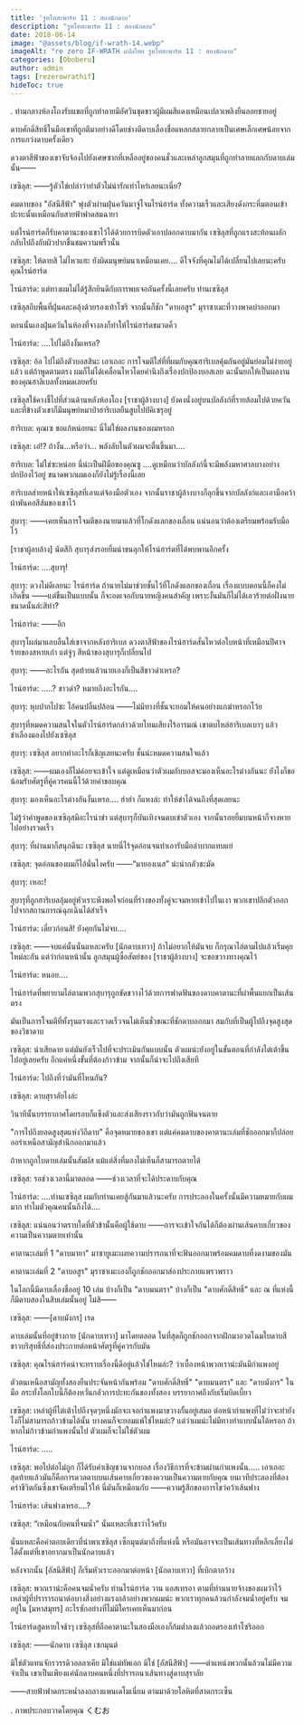 ```yaml
---
title: 'รูทโทสะพาร์ท 11 : สองนักดาบ'
description: "รูทโทสะพาร์ท 11 : สองนักดาบ"
date: 2018-06-14
image: "@assets/blog/if-wrath-14.webp"
imageAlt: "re zero IF-WRATH แปลไทย รูทโทสะพาร์ท 11 : สองนักดาบ"
categories: [Oboberu]
author: admin
tags: [rezerowrathif]
hideToc: true
---
```

.
ท่ามกลางห้องโถงรับแขกที่ถูกทำลายมีอัศวินชุดขาวผู้มีผมสีแดงเหมือนเปลวเพลิงยืนลอยชายอยู่

ดาบศักดิ์สิทธิ์ในมือเขาที่ถูกตีมาอย่างดีโดยช่างตีดาบเลื่องชื่อแหลกสลายกลายเป็นเศษเล็กเศษน้อยจากการแกว่งดาบครั้งเดียว

ดวงตาสีฟ้าของเขาจับจ้องไปยังเศษซากที่เหลืออยู่ของคนชั่วและเหล่าลูกสมุนที่ถูกทำลายแลกกับดาบเล่มนั้น――

เซซิลุส: ――รู้ตัวใช่เปล่าว่าทำตัวไม่น่ารักเท่าไหร่เลยนะเนี่ย?

คมดาบของ "อัสนีสีฟ้า" พุ่งตัวผ่านฝุ่นควันมาจู่โจมไรน์ฮาร์ด ทั้งความเร็วและเสียงดังกระหึ่มตอนเข้าปะทะนั้นเหมือนกับสายฟ้าฟาดสมฉายา

แต่ไรน์ฮาร์ดก็รับคาตานะของเขาไว้ได้ด้วยการบิดตัวเอาปลอกดาบมากัน เซซิลุสที่ถูกแรงสะท้อนผลักกลับไปถึงกับผิวปากชื่นชมความพริ้วนั้น

เซซิลุส: ให้ตายสิ ไม่ไหวแฮะ ยังผิดมนุษย์มนาเหมือนเคย.... ดีใจจังที่คุณไม่ได้เปลี่ยนไปเลยนะครับ คุณไรน์ฮาร์ด

ไรน์ฮาร์ด: แต่ทางผมไม่ได้รู้สึกยินดีกับการพบเจอกันครั้งนี้เลยครับ ท่านเซซิลุส

เซซิลุสถีบพื้นที่ฝุ่นคละคลุ้งด้วยรองเท้าโซริ จากนั้นก็ชัก "ดาบอสูร" มุราซาเมะที่วางพาดบ่าออกมา

ตอนนั้นเองฝุ่นควันในห้องที่จางลงก็ทำให้ไรน์ฮาร์ดขมวดคิ้ว

ไรน์ฮาร์ด: ....ไปไม่ถึงงั้นเหรอ?

เซซิลุส: อ้อ ไปไม่ถึงตัวบอสสินะ เอาเถอะ การโจมตีใส่ที่ที่ผมกับคุณฮาริเบลคุ้มกันอยู่มันย่อมไม่ง่ายอยู่แล้ว แต่ถ้าพูดตามตรง ผมก็ไม่ได้เคลื่อนไหวโดยคำนึงถึงเรื่องปกป้องบอสเลย ฉะนั้นยกให้เป็นผลงานของคุณฮาลิเบลทั้งหมดเลยครับ

เซซิลุสใช้คางชี้ไปที่ส่วนด้านหลังห้องโถง [ราชาผู้ล้างบาง] ยังคงนั่งอยู่บนบัลลังก์ที่รายล้อมไปด้วยควัน และที่ข้างตัวเขาก็มีมนุษย์หมาป่าฮาริเบลยืนสูบไปป์คิเซรุอยู่

ฮาริเบล: คุณเซ ขอแก้หน่อยนะ นี่ไม่ใช่ผลงานของผมหรอก

เซซิลุส: เอ๋!? ถ้างั้น...หรือว่า... พลังลับในตัวผมจะตื่นขึ้นมา....

ฮาริเบล: ไม่ใช่ซะหน่อย นี่น่ะเป็นฝีมือของคุณซู ....ดูเหมือนว่าบัลลังก์นี้จะมีพลังมหาศาลบางอย่างปกป้องไว้อยู่ ขนาดพวกผมเองก็ยังไม่รู้เรื่องนี้เลย

ฮาริเบลส่ายหน้าให้เซซิลุสที่เอาแต่จ้องมือตัวเอง จากนั้นราชาผู้ล้างบางก็ลุกขึ้นจากบัลลังก์และเอามือคว้าผ้าพันคอสีส้มของเขาไว้

สุบารุ: ――เคยเห็นการโจมตีของนายมาแล้วที่โกดังแลกของเถื่อน แน่นอนว่าต้องเตรียมพร้อมรับมือไว้

[ราชาผู้ลบล้าง] นัตสึกิ สุบารุส่งรอยยิ้มน่าขนลุกให้ไรน์ฮาร์ตที่ได้พบพานอีกครั้ง

ไรน์ฮาร์ด: ....สุบารุ!

สุบารุ: ดวงไม่ดีเลยนะ ไรน์ฮาร์ด ถ้านายไม่มาช่วยชั้นไว้ที่โกดังแลกของเถื่อน เรื่องแบบตอนนี้ก็คงไม่เกิดขึ้น ――แต่ขืนเป็นแบบนั้น ก็จะอดเจอกับนายหญิงคนสำคัญ เพราะงั้นมันก็ไม่ได้เลวร้ายต่อฝั่งนายขนาดนั้นล่ะสิท่า?

ไรน์ฮาร์ด: ――อึก

สุบารุโผล่มาแลบลิ้นใส่เขาจากหลังฮาริเบล ดวงตาสีฟ้าของไรน์ฮาร์ดสั่นไหวต่อใบหน้าที่เหมือนปีศาจร้ายของสหายเก่า แต่จู่ๆ สีหน้าของสุบารุก็เปลี่ยนไป

สุบารุ: ――อะไรกัน สุดท้ายแล้วนายเองก็เป็นสีขาวดำเหรอ?

ไรน์ฮาร์ด: .....? ขาวดำ? หมายถึงอะไรกัน....

สุบารุ: หุบปากไปซะ ไอ้คนปลิ้นปล้อน ――ไม่มีทางที่ชั้นจะยอมให้คนอย่างแกฆ่าหรอกโว้ย

สุบารุที่หมดความสนใจในตัวไรน์ฮาร์ดกล่าวด้วยโทนเสียงไร้อารมณ์ เขาตบไหล่ฮาริเบลเบาๆ แล้วชำเลืองมองไปยังเซซิลุส

สุบารุ: เซซิลุส อยากทำอะไรก็เชิญเลยนะครับ ชั้นน่ะหมดความสนใจแล้ว

เซซิลุส: ――ผมเองก็ไม่ค่อยจะเข้าใจ แต่ดูเหมือนว่าตัวผมกับบอสจะมองเห็นอะไรต่างกันนะ ยังไงก็ขอน้อมรับศัตรูที่คู่ควรคนนี้ไว้ด้วยคำขอบคุณ

สุบารุ: มองเห็นอะไรต่างกันงั้นเหรอ.... ฮ่าฮ่า ก็แหงล่ะ ทำให้ขำได้จนถึงที่สุดเลยนะ

ไม่รู้ว่าคำพูดของเซซิลุสมีอะไรน่าขำ แต่สุบารุก็บันเทิงจนตบเข่าตัวเอง จากนั้นรอยยิ้มบนหน้าก็จางหายไปอย่างรวดเร็ว

สุบารุ: ที่ผ่านมาก็สนุกดีนะ เซซิลุส นายนี่ไร้จุดอ่อนจนทำเอารับมือลำบากแทบแย่

เซซิลุส: จุดอ่อนของผมก็ไอ้นั่นไงครับ ――“มายองเนส” น่ะน่ากลัวชะมัด

สุบารุ: เหอะ!

สุบารุที่ถูกฮาริเบลอุ้มอยู่หัวเราะพึงพอใจก่อนที่ร่างของทั้งคู่จะจมหายเข้าไปในเงา พวกเขาปลีกตัวออกไปจากสถานการณ์ฉุกเฉินได้สำเร็จ

ไรน์ฮาร์ด: เดี๋ยวก่อนสิ! ยังคุยกันไม่จบ....

เซซิลุส: ――จบแค่นั้นนั่นแหละครับ [นักดาบเทวา] ถ้าไม่อยากให้มันจบ ก็กรุณาไล่ตามไปแล้วเริ่มคุยใหม่ละกัน แต่ว่าก่อนหน้านั้น ลูกสมุนผู้ซื่อสัตย์ของ [ราชาผู้ล้างบาง] จะขอขวางทางคุณไว้

ไรน์ฮาร์ด: หนอย....

ไรน์ฮาร์ดที่พยายามไล่ตามพวกสุบารุถูกขัดขวางไว้ด้วยการฟาดฟันของดาบคาตานะที่ผ่าพื้นแยกเป็นเส้นตรง

มันเป็นการโจมตีที่ทั้งรุนแรงและรวดเร็วจนไม่เห็นชั่วขณะที่ชักดาบออกมา สมกับที่เป็นผู้ไปถึงจุดสูงสุดของวิชาดาบ

เซซิลุส: น่าเสียดาย แต่มันยังเร็วไปที่จะประเมินกันแบบนั้น ตัวผมน่ะยังอยู่ในขั้นตอนที่กำลังไต่เต้าขึ้นไปอยู่เลยครับ อีกแค่หนึ่งขั้นที่ต้องก้าวข้าม จากนั้นก็น่าจะไปถึงเสียที

ไรน์ฮาร์ด: ไปถึงที่ว่ามันที่ไหนกัน?

เซซิลุส: ดาบสุราลัยไงล่ะ

วินาทีนั้นบรรยากาศโดยรอบก็แข็งตัวและส่งเสียงราวกับว่ามันถูกฟันจนตาย

"การไปถึงยอดสูงสุดแห่งวิถีดาบ" คือจุดหมายของเขา แต่แค่คมดาบของคาตานะเล่มที่ชักออกมาก็ปล่อยออร่าเหนือสามัญสำนึกออกมาแล้ว

ถ้าหากถูกใบดาบเล่มนั้นสัมผัส แม้แต่สิ่งที่มองไม่เห็นก็สามารถตายได้

เซซิลุส: รอช่วงเวลานี้มาตลอด ――ช่วงเวลาที่จะได้ประดาบกับคุณ

ไรน์ฮาร์ด: ....ท่านเซซิลุส ผมกับท่านเคยสู้กันมาแล้วนะครับ การประลองในครั้งนั้นมีความหมายกับผมมาก ทำไมตัวคุณคนนั้นถึงได้....

เซซิลุส: แน่นอนว่าตราบใดที่ตัวข้านั้นคือผู้ใช้ดาบ ――การจะเข้าใจกันได้ก็ต้องผ่านเส้นคาบเกี่ยวของความเป็นความตายเท่านั้น

คาตานะเล่มที่ 1 "ดาบมายา" มาซายูเมะเผยความปรารถนาที่จะฟันออกมาพร้อมคมดาบที่งดงามของมัน

คาตานะเล่มที่ 2 "ดาบอสูร" มุราซาเมะเองก็ถูกชักออกมาส่องประกายแพรวพราว

ในโลกนี้มีดาบเลื่องชื่ออยู่ 10 เล่ม บ้างก็เป็น "ดาบมนตรา" บ้างก็เป็น "ดาบศักดิ์สิทธิ์" และ ณ ที่แห่งนี้ก็มีดาบสองในสิบเล่มนั้นอยู่ ไม่สิ――

เซซิลุส: ――[ดาบมังกร] เรด

ดาบเล่มนั้นที่อยู่ข้างกาย [นักดาบเทวา] มาโดยตลอด ในที่สุดก็ถูกชักออกจากฝักมาอวดโฉมใบดาบสีขาวบริสุทธิ์ที่ส่องประกายต่อหน้าศัตรูที่คู่ควรกับมัน

เซซิลุส: คุณไรน์ฮาร์ดน่าจะทราบเรื่องนี้ดีอยู่แล้วใช่ไหมล่ะ? ว่าเบื้องหน้าพวกเราน่ะมันมีกำแพงอยู่

ตัวตนเหนือสามัญทั้งสองยืนประจันหน้ากันพร้อม "ดาบศักดิ์สิทธิ์" "ดาบมนตรา" และ "ดาบมังกร" ในมือ กระทั่งโลกใบนี้ก็ต้องหวั่นกลัวการปะทะกันของทั้งสอง บรรยากาศถึงกับเริ่มบิดเบี้ยว

เซซิลุส: เหล่าผู้ที่ไต่เต้าไปถึงจุดๆหนึ่งมักจะเจอกำแพงมาขวางกั้นอยู่เสมอ ต่อหน้ากำแพงที่ไม่ว่าจะทำยังไงก็ไม่สามารถก้าวข้ามได้นั้น บางคนก็จะยอมแพ้ใช่ไหมล่ะ? แต่ว่าผมน่ะไม่มีทางทำแบบนั้นได้หรอก ถ้าหากไม่ก้าวข้ามกำแพงนั้นไป ตัวผมก็จะไม่ใช่ตัวผม

ไรน์ฮาร์ด: .....

เซซิลุส: พอไปต่อไม่ถูก ก็ได้รับคำเชิญชวนจากบอส เรื่องวิธีการที่จะข้ามผ่านกำแพงนั้น..... เอาเถอะ สุดท้ายแล้วมันก็คือการดวลดาบบนเส้นคาบเกี่ยวของความเป็นความตายกับคุณ บนเวทีประลองที่ต้องคร่าชีวิตกันซึ่งเขาจัดเตรียมไว้ให้ นี่มันก็เหมือนกับ ――ความรู้สึกของการไขว่คว้าเส้นฟาง

ไรน์ฮาร์ด: เส้นฟางเหรอ....?

เซซิลุส: “เหมือนกับคนที่จมน้ำ" นั่นแหละที่เขาว่าไว้ครับ

นั่นแหละคือคำตอบเดียวที่นำพาเซซิลุส เซ็กมุนต์มาถึงที่แห่งนี้ หรือมันอาจจะเป็นเส้นทางที่หลีกเลี่ยงไม่ได้ตั้งแต่ที่เขาอยากมาเป็นนักดาบแล้ว

หลังจากนั้น [อัสนีสีฟ้า] ก็เริ่มหัวเราะออกมาต่อหน้า [นักดาบเทวา] ที่เบิกตากว้าง

เซซิลุส: พวกเราน่ะคือคนจมน้ำครับ ท่านไรน์ฮาร์ด วาน แอสเทรอา ตามที่ท่านนายจ้างของผมว่าไว้ เหล่าผู้ที่ปรารารถนาต่อบางสิ่งอย่างแรงกล้าอย่างพวกผมน่ะ พวกเราทุกคนล้วนกำลังจมน้ำอยู่ครับ จมอยู่ใน [มหาสมุทร] อะไรซักอย่างที่ไม่มีใครเคยเห็นมาก่อน

ไรน์ฮาร์ดสูดหายใจช้าๆ เซซิลุสที่ถือคาตานะในสองมือเองก็ก้มต่ำลงแล้วถอดรองเท้าโซริออก

เซซิลุส: ――นักดาบ เซซิลุส เซกมุนต์

มิใช่ตัวแทนจักรวรรดิวอลลาเคีย มิใช่แม่ทัพเอก มิใช่ [อัสนีสีฟ้า] ――ตำแหน่งพวกนั้นล้วนไม่มีความจำเป็น เขาเป็นเพียงแค่นักดาบคนหนึ่งที่ปรารถนาเส้นทางสู่ดาบสุราลัย

――สายฟ้าฟาดกระหน่ำลงกลางแพนเดโมเนี่ยม ตามมาด้วยโลหิตที่สาดกระเซ็น

.
ภาพประกอบวาดโดยคุณ くむお
